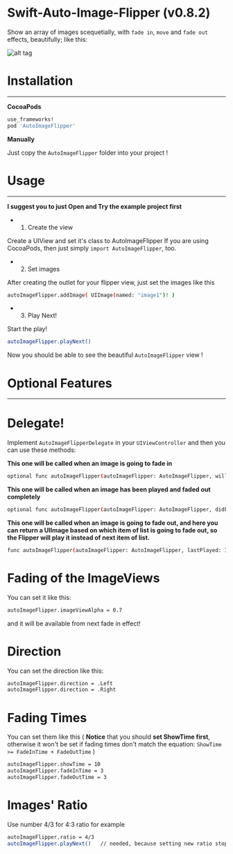 # Swift-Auto-Image-Flipper (v0.8.2)

Show an array of images scequetially, with `fade in`, `move` and `fade out` effects, beautifully; like this:

![alt tag](https://raw.githubusercontent.com/sina-kh/Swift-Auto-Image-Flipper/master/Auto%20Image%20Flipper/Demo.gif)

# Installation
---
**CocoaPods**
```sh
use_frameworks!
pod 'AutoImageFlipper'
```
**Manually**

Just copy the `AutoImageFlipper` folder into your project !

# Usage
---
**I suggest you to just Open and Try the example project first**

* 1. Create the view

Create a UIView and set it's class to AutoImageFlipper
If you are using CocoaPods, then just simply `import AutoImageFlipper`, too.

* 2. Set images

After creating the outlet for your flipper view, just set the images like this

```sh
autoImageFlipper.addImage( UIImage(named: "image1")! )
```

* 3. Play Next!

Start the play!

```sh
autoImageFlipper.playNext()
```

Now you should be able to see the beautiful `AutoImageFlipper` view !

# Optional Features
---
# Delegate!

Implement `AutoImageFlipperDelegate` in your `UIViewController` and then you can use these methods:

**This one will be called when an image is going to fade in**
```sh
optional func autoImageFlipper(autoImageFlipper: AutoImageFlipper, willPlayImage: UIImage, onImageView: UIImageView)
```

**This one will be called when an image has been played and faded out completely**
```sh
optional func autoImageFlipper(autoImageFlipper: AutoImageFlipper, didPlayImage: UIImage)
```

**This one will be called when an image is going to fade out, and here you can return a UIImage based on which item of list is going to fade out, so the Flipper will play it instead of next item of list.**
```sh
func autoImageFlipper(autoImageFlipper: AutoImageFlipper, lastPlayed: Int) -> UIImage?
```

# Fading of the ImageViews

You can set it like this:

```sh
autoImageFlipper.imageViewAlpha = 0.7
```

and it will be available from next fade in effect!


# Direction

You can set the direction like this:

```sh
autoImageFlipper.direction = .Left
autoImageFlipper.direction = .Right
```

# Fading Times

You can set them like this ( **Notice** that you should **set ShowTime first**, otherwise it won't be set if fading times don't match the equation: `ShowTime >= FadeInTime + FadeOutTime` )

```sh
autoImageFlipper.showTime = 10
autoImageFlipper.fadeInTime = 3
autoImageFlipper.fadeOutTime = 3
```

# Images' Ratio

Use number 4/3 for 4:3 ratio for example

```sh
autoImageFlipper.ratio = 4/3
autoImageFlipper.playNext()   // needed, because setting new ratio stops the play
```
